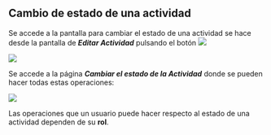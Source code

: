 ## Cambio de estado de una actividad

Se accede a la pantalla para cambiar el estado de una actividad se hace desde la pantalla de **_Editar Actividad_** pulsando el botón ![](/assets/Selección_764.png)

![](/assets/Selección_763.png)

Se accede a la página _**Cambiar el estado de la Actividad**_ donde se pueden hacer todas estas operaciones:

![](/assets/Selección_765.png)

Las operaciones que un usuario puede hacer respecto al estado de una actividad dependen de su **rol**.